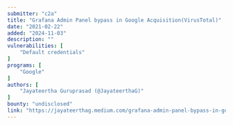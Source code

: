 ```yaml
---
submitter: "c2a"
title: "Grafana Admin Panel bypass in Google Acquisition(VirusTotal)"
date: "2021-02-22"
added: "2024-11-03"
description: ""
vulnerabilities: [
    "Default credentials"
]
programs: [
    "Google"
]
authors: [
    "Jayateertha Guruprasad (@JayateerthaG)"
]
bounty: "undisclosed"
link: "https://jayateerthag.medium.com/grafana-admin-panel-bypass-in-google-acquisition-virustotal-c5ecc9d7b8ae"
---
```




